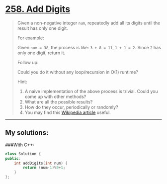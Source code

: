 [258. Add Digits](https://leetcode.com/problems/add-digits/)
=================
>Given a non-negative integer `num`, repeatedly add all its digits until the result has only one digit.
>
>For example:
>
>Given `num = 38`, the process is like: `3 + 8 = 11`, `1 + 1 = 2`. Since `2` has only one digit, return it.
>
>Follow up:
>
>Could you do it without any loop/recursion in O(1) runtime?
>
>Hint:
>
>   1. A naive implementation of the above process is trivial. Could you come up with other methods?
>   2. What are all the possible results?
>   3. How do they occur, periodically or randomly?
>   4. You may find this [Wikipedia article](https://en.wikipedia.org/wiki/Digital_root) useful.

-----------
## My solutions:
###With C++:

```C++
class Solution {
public:
    int addDigits(int num) {
        return (num-1)%9+1;
    }
};
```